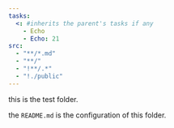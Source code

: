 ```yaml
---
tasks:
  <: #inherits the parent's tasks if any
    - Echo
    - Echo: 21
src:
  - "**/*.md"
  - "**/"
  - "!**/.*"
  - "!./public"
---
```

this is the test folder.

the `README.md` is the configuration of this folder.